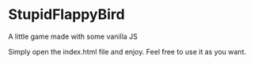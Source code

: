 # StupidFlappyBird
A little game made with some vanilla JS

Simply open the index.html file and enjoy.
Feel free to use it as you want.
